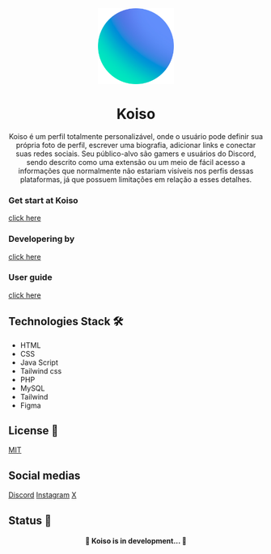 <div align="center">
  <img src="assets/img/koiso-logo.png" width="150">
</div>

<h1 align="center">Koiso</h1>

<p align="center">Koiso é um perfil totalmente personalizável, onde o usuário pode definir sua própria foto de perfil, escrever uma biografia, adicionar links e conectar suas redes sociais. Seu público-alvo são gamers e usuários do Discord, sendo descrito como uma extensão ou um meio de fácil acesso a informações que normalmente não estariam visíveis nos perfis dessas plataformas, já que possuem limitações em relação a esses detalhes.</p>

### Get start at Koiso 
[click here]()

### Developering by 
[click here]()

### User guide 
[click here]()

</p>
</p>

## Technologies Stack 🛠
- HTML
- CSS
- Java Script
- Tailwind css
- PHP
- MySQL
- Tailwind
- Figma

</p>
</p>

## License 📜
[MIT](./LICENSE)

</p>
</p>

## Social medias
[Discord]()
[Instagram]()
[X]()


</p>
</p>

## Status 🚦

<h4 align="center"> 
	🚧  Koiso is in development...  🚧
</h4>
